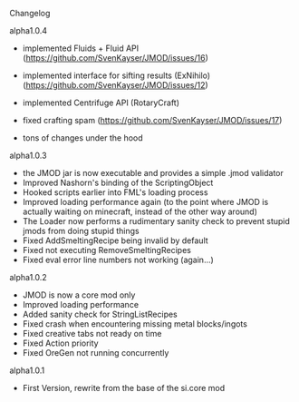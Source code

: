 Changelog

alpha1.0.4
- implemented Fluids + Fluid API (https://github.com/SvenKayser/JMOD/issues/16)
- implemented interface for sifting results (ExNihilo) (https://github.com/SvenKayser/JMOD/issues/12)
- implemented Centrifuge API (RotaryCraft)

- fixed crafting spam (https://github.com/SvenKayser/JMOD/issues/17)

- tons of changes under the hood

alpha1.0.3
- the JMOD jar is now executable and provides a simple .jmod validator
- Improved Nashorn's binding of the ScriptingObject
- Hooked scripts earlier into FML's loading process
- Improved loading performance again (to the point where JMOD is actually waiting on minecraft, instead of the other way around)
- The Loader now performs a rudimentary sanity check to prevent stupid jmods from doing stupid things
- Fixed AddSmeltingRecipe being invalid by default
- Fixed not executing RemoveSmeltingRecipes
- Fixed eval error line numbers not working (again...)

alpha1.0.2
- JMOD is now a core mod only
- Improved loading performance
- Added sanity check for StringListRecipes
- Fixed crash when encountering missing metal blocks/ingots
- Fixed creative tabs not ready on time
- Fixed Action priority
- Fixed OreGen not running concurrently


alpha1.0.1

- First Version, rewrite from the base of the si.core mod


